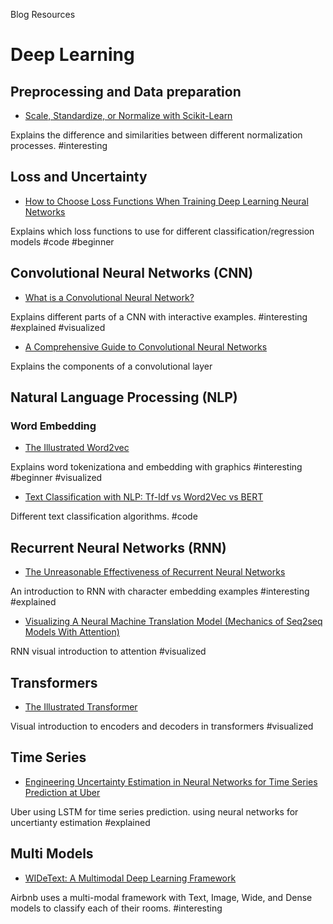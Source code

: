 Blog Resources

# Deep Learning

## Preprocessing and Data preparation
* [Scale, Standardize, or Normalize with Scikit-Learn](https://towardsdatascience.com/scale-standardize-or-normalize-with-scikit-learn-6ccc7d176a02)

Explains the difference and similarities between different normalization processes.
#interesting

## Loss and Uncertainty

* [How to Choose Loss Functions When Training Deep Learning Neural Networks](https://machinelearningmastery.com/how-to-choose-loss-functions-when-training-deep-learning-neural-networks/)

Explains which loss functions to use for different classification/regression models
#code #beginner

## Convolutional Neural Networks (CNN)
* [What is a Convolutional Neural Network?](https://poloclub.github.io/cnn-explainer/)

Explains different parts of a CNN with interactive examples.
#interesting #explained #visualized

* [A Comprehensive Guide to Convolutional Neural Networks](https://towardsdatascience.com/a-comprehensive-guide-to-convolutional-neural-networks-the-eli5-way-3bd2b1164a53)

Explains the components of a convolutional layer

## Natural Language Processing (NLP)
### Word Embedding
* [The Illustrated Word2vec](http://jalammar.github.io/illustrated-word2vec/)

Explains word tokenizationa and embedding with graphics
#interesting #beginner #visualized

* [Text Classification with NLP: Tf-Idf vs Word2Vec vs BERT](https://towardsdatascience.com/text-classification-with-nlp-tf-idf-vs-word2vec-vs-bert-41ff868d1794)

Different text classification algorithms.
#code

## Recurrent Neural Networks (RNN)
* [The Unreasonable Effectiveness of Recurrent Neural Networks](https://karpathy.github.io/2015/05/21/rnn-effectiveness/)

An introduction to RNN with character embedding examples
#interesting  #explained

* [Visualizing A Neural Machine Translation Model (Mechanics of Seq2seq Models With Attention)](https://jalammar.github.io/visualizing-neural-machine-translation-mechanics-of-seq2seq-models-with-attention/)

RNN visual introduction to attention
#visualized


## Transformers

* [The Illustrated Transformer](http://jalammar.github.io/illustrated-transformer/)

Visual introduction to encoders and decoders in transformers
#visualized

## Time Series
* [Engineering Uncertainty Estimation in Neural Networks for Time Series Prediction at Uber](https://www.uber.com/blog/neural-networks-uncertainty-estimation/)

Uber using LSTM for time series prediction. using neural networks for uncertianty estimation
#explained

## Multi Models
* [WIDeText: A Multimodal Deep Learning Framework](https://medium.com/airbnb-engineering/widetext-a-multimodal-deep-learning-framework-31ce2565880c)

Airbnb uses a multi-modal framework with Text, Image, Wide, and Dense models to classify each of their rooms.
#interesting
